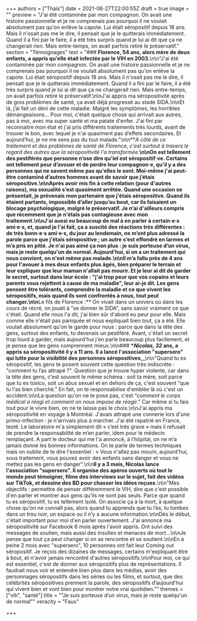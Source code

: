 +++
authors = ["Thaïs"]
date = 2021-06-27T22:00:55Z
draft = true
image = ""
preview = "J'ai été contaminée par mon compagnon. On avait une histoire passionnelle et je ne comprenais pas pourquoi il ne voulait absolument pas qu'on enlève la capote. Lui était séropositif depuis 18 ans. Mais il n'osait pas me le dire, il pensait que je le quitterais immédiatement. Quand il a fini par le faire, il a été très surpris quand je lui ai dit que ça ne changerait rien. Mais entre-temps, on avait parfois retiré le préservatif."
section = "Témoignages"
text = "### **Florence, 54 ans, alors mère de deux enfants, a appris qu'elle était infectée par le VIH en 2003.**\n\n\"J'ai été contaminée par mon compagnon. On avait une histoire passionnelle et je ne comprenais pas pourquoi il ne voulait absolument pas qu'on enlève la capote. Lui était séropositif depuis 18 ans. Mais il n'osait pas me le dire, il pensait que je le quitterais immédiatement. Quand il a fini par le faire, il a été très surpris quand je lui ai dit que ça ne changerait rien. Mais entre-temps, on avait parfois retiré le préservatif.\n\nJ'ai appris ma séropositivité après de gros problèmes de santé, ça avait déjà progressé au stade SIDA.\n\nEt là, j’ai fait un déni de cette maladie.  Malgré les symptômes, les horribles démangeaisons... Pour moi, c'était quelque chose qui arrivait aux autres, pas à moi, avec ma super santé et ma patate d'enfer. J'ai fini par reconnaitre mon état et j'ai pris différents traitements très lourds, avant de trouver le bon, avec lequel je n'ai quasiment pas d’effets secondaires. Et aujourd’hui, je ne me sens pas du tout malade.\"\n\n**_A côté de ce traitement et des problèmes de santé de Florence, c'est surtout à travers le regard des autres que la séropositivité l'a transformée._**\n\nOn est tellement des pestiférés que personne n’ose dire qu'iel est séropositif·ve. Certains ont tellement peur d’avouer et de perdre leur compagnon·e, qu'il y a des personnes qui ne savent même pas qu'elles le sont. Moi-même j'ai peut-être contaminé d’autres hommes avant de savoir que j’étais séropositive.\n\nAprès avoir mis fin à cette relation (pour d'autres raisons), ma sexualité s’est quasiment arrêtée. Quand une occasion se présentait, je prévenais mon partenaire que j'étais séropositive. Quand ils étaient partants, impossible d’aller jusqu’au bout, car ils faisaient un  blocage psychologique, malgré le préservatif. Je n‘ai d'ailleurs compris que récemment que je n'étais pas contagieuse avec mon traitement.\n\nJ'ai aussi eu beaucoup de mal à en parler à certain·e·s ami·e·s, et, quand je l'ai fait, ça a suscité des réactions très différentes : de très bonn·e·s ami·e·s, du jour au lendemain, ne m’ont plus adressé la parole parce que j'étais séropositive ; un autre s’est effondré en larmes et m’a pris en pitié. Je n'ai pas aimé ça non plus : je suis porteuse d’un virus, mais je reste quelqu'un de normal. Aujourd'hui, si on a un traitement qui nous convient, on n'est même pas malade.\n\nIl m’a fallu près de 4 ans pour l'avouer à mes deux enfants plus âgés, bien préparer le terrain et leur expliquer que leur maman n'allait pas mourir. Et je leur ai dit de garder le secret, surtout dans leur école : \"j'ai trop peur que vos copains et leurs parents vous rejettent à cause de ma maladie\", leur ai-je dit. Les gens pensent être tolérants, comprendre la maladie et ce que vivent les séropositifs, mais quand ils sont confrontés à nous, tout peut changer.\n\n**Le fils de Florence  :** On vivait dans un univers où dans les cours de récré, on jouait  à \"se donner le SIDA\", sans savoir vraiment ce que c'était. Quand elle nous l'a dit, j'ai bien sûr d'abord eu peur pour elle. Mais comme elle n'était pas paniquée et nous expliquait bien tout, ça a été. Elle voulait absolument qu'on le garde pour nous : parce que dans la tête des gens, surtout des enfants, tu devenais un pestiféré. Avant, c'était un secret trop lourd à garder, mais aujourd'hui j'en parle beaucoup plus facilement, et je pense que les gens comprennent mieux.\n\n### __*_Nicolas, 32_ ans, a appris sa séropositivité il y a 11 ans. Il a lancé l'association \"supersero\" qui lutte pour la visibilité des personnes séropositives____\n\n\"Quand tu es séropositif, les gens te posent souvent cette question très indiscrète : \"comment tu l’as attrapé ?\". Question que je trouve hyper violente, car dans la tête des gens, c'est souvent le même schéma : soit ta mère, soit parce que tu es toxico, soit un abus sexuel et en dehors de ça, c'est souvent \"que tu l'as bien cherché.\" En fait, on te responsabilise d'emblée là où c'est un accident.\n\nLa question qu'on ne te pose pas, c'est _\"comment le corps médical a réagi et comment on nous impose de réagir_.\" Car même si tu fais tout pour le vivre bien, on ne te laisse pas le choix.\n\nJ'ai appris ma séropositivité en voyage à Montréal. J'avais attrapé une connerie lors d'une primo-infection : je n'arrivais plus à marcher. J'ai été rapatrié en France, testé. Le laboratoire m'a simplement dit « c’est très grave » mais il refusait de prendre la responsabilité de m’en parler, idem pour le médecin remplaçant. A part le docteur qui me l'a annoncé, à l'hôpital,  on ne m’a jamais donné les bonnes informations.  On te parle de termes techniques mais on oublie de te dire l'essentiel : « Vous n'allez pas mourir, aujourd'hui, sous traitement, vous pouvez avoir des enfants sans danger et vous ne mettez pas les gens en danger\".\n\n**Il y a 3 mois, Nicolas lance l'association \"supersero\". Il organise des apéros ouverts où tout le monde peut témoigner, filme des interviews sur le sujet, fait des vidéos sur TikTok, et dessine des BD pour chasser les idées reçues.**\n\n\"Mes objectifs : permettre de penser différemment le VIH, dire que c'est possible d'en parler et montrer aux gens qu'ils ne sont pas seuls. Parce que quand tu es séropositif, tu es tellement isolé. On associe ça à la mort, à quelque chose qu'on ne connaît pas, alors quand tu apprends que tu l’es, tu tombes dans un trou noir, un espace ou il n’y a aucune information.\n\nDès le début, c'était important pour moi d'en parler ouvertement. J'ai annoncé ma séropositivité sur Facebook 6 mois après l'avoir appris. Ont suivi des messages de soutien, mais aussi des insultes et menaces de mort...\n\nJe pense que tout ça peut changer si on se rencontre et se soutient.\n\nEn à peine 2 mois avec \"supersero\", 10 personnes ont fait leur Coming out séropositif. Je reçois des dizaines de messages, certains m'expliquant être à bout, et n'avoir jamais rencontré d'autres séropositifs.\n\nPour moi, ce qui est essentiel, c'est de donner aux séropositifs plus de représentations. Il faudrait nous voir et entendre bien plus dans les médias, avoir des personnages séropositifs dans les séries ou les films, et surtout, que des célébrités séropositives prennent la parole, des séropositifs d’aujourd'hui qui vivent bien et vont bien pour montrer notre vrai quotidien.\""
themes = ["vih", "santé"]
title = "\"Je suis porteuse d’un virus, mais je reste quelqu'un de normal\""
veracity = "Faux"

+++
